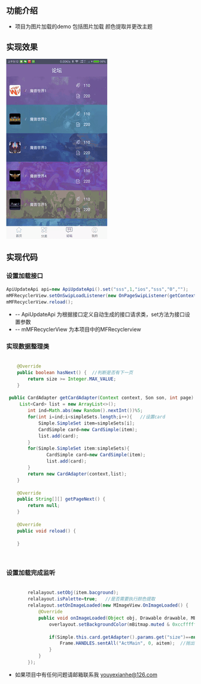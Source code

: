 ## 功能介绍
- 项目为图片加载的demo 包括图片加载 颜色提取并更改主题


## 实现效果

![图片](https://github.com/ryanliu19843/XImageView/blob/master/20170510149438820559128dedafd29.gif)




## 实现代码
### 设置加载接口

```Java
ApiUpdateApi api=new ApiUpdateApi().set("sss",1,"ios","sss","0","");
mMFRecyclerView.setOnSwipLoadListener(new OnPageSwipListener(getContext(), api, new DfText()));
mMFRecyclerView.reload();
```
- -- ApiUpdateApi 为根据接口定义自动生成的接口请求类，set方法为接口设置参数
- -- mMFRecyclerView 为本项目中的MFRecyclerview

### 实现数据整理类

```Java

	@Override
	public boolean hasNext() {  //判断是否有下一页
		return size >= Integer.MAX_VALUE;
	}

 public CardAdapter getCardAdapter(Context context, Son son, int page) {  //数据整理
     List<Card> list = new ArrayList<>();
		int ind=Math.abs(new Random().nextInt())%5;
		for(int i=ind;i<simpleSets.length;i++){   //设置card
			Simple.SimpleSet item=simpleSets[i];
			CardSimple card=new CardSimple(item);
			list.add(card);
		}
        for(Simple.SimpleSet item:simpleSets){
               CardSimple card=new CardSimple(item);
               list.add(card);
        }
        return new CardAdapter(context,list);
    }

	@Override
	public String[][] getPageNext() {
		return null;
	}

	@Override
	public void reload() {

	}

				
```

### 设置加载完成监听

```Java

        relalayout.setObj(item.bacground);
        relalayout.isPalette=true;   //是否需要执行颜色提取
        relalayout.setOnImageLoaded(new MImageView.OnImageLoaded() {
            @Override
            public void onImageLoaded(Object obj, Drawable drawable, MBitmap mBitmap, int size, int length) {
                overlayout.setBackgroundColor(mBitmap.muted & 0xccffffff);  //设置图片覆盖层，减缓视觉冲击
 
                if(Simple.this.card.getAdapter().params.get("size")==null && posion==0){
                    Frame.HANDLES.sentAll("ActMain", 0, aitem);  //抛出有actmain处理
                }
            }
        });

```
- 如果项目中有任何问题请邮箱联系我 youyexianhe@126.com

